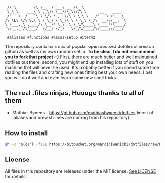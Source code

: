 
```
  __          __       ___      ___                    
 /\ \        /\ \__  /'___\ __ /\_ \                   
 \_\ \    ___\ \ ,_\/\ \__//\_\\//\ \      __    ____  
 /'_` \  / __`\ \ \/\ \ ,__\/\ \ \ \ \   /'__`\ /',__\ 
/\ \L\ \/\ \L\ \ \ \_\ \ \_/\ \ \ \_\ \_/\  __//\__, `\
\ \___,_\ \____/\ \__\\ \_\  \ \_\/\____\ \____\/\____/
 \/__,_ /\/___/  \/__/ \/_/   \/_/\/____/\/____/\/___/ 

 #aliases #functions #macos-setup #iterm2
```

The repository contains a mix of popular open sourced dotfiles shared
on github as well as my own random setup.
**To be clear, I do not recommend you to fork that project :-)** First, there are much
better and well maintained dotfiles out there, second, you might end up
installing lots of stuff on you machine that will never be used. It's probably
better if you spend some time reading the files and crafting new ones
fitting best your own needs. I bet you will do it well and even learn some
new shell tricks.

## The real .files ninjas, Huuuge thanks to all of them
- Mathias Bynens - https://github.com/mathiasbynens/dotfiles (most of .aliases
  and brew.sh lines are coming from his repository)

## How to install

```bash
sh -c "$(curl -fsSL https://bitbucket.org/marciniwanicki/dotfiles/raw/master/bin/install.sh)"
```

## License
All files in this repository are released under the MIT license. [See LICENSE](https://github.com/marciniwanicki/dotfiles/blob/develop/LICENSE) for details.
